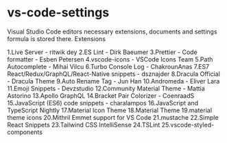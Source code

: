 # vs-code-settings
Visual Studio Code editors necessary extensions, documents and settings formula is stored there.
Extensions

1.Live Server - ritwik dey
2.ES Lint - Dirk Baeumer
3.Prettier - Code formatter - Esben Petersen
4.vscode-icons - VSCode Icons Team
5.Path Autocomplete - Mihai Vilcu
6.Turbo Console Log - ChakrounAnas
7.ES7 React/Redux/GraphQL/React-Native snippets - dsznajder
8.Dracula Official - Dracula Theme
9.Auto Rename Tag - Jun Han
10.Andromeda - Eliver Lara
11.Emoji Snippets - Devzstudio
12.Community Material Theme - Mattia Astorino
13.Apollo GraphQL
14.Bracket Pair Colorizer - CoenraadS
15.JavaScript (ES6) code snippets - charalampos
16.JavaScript and TypeScript Nightly
17.Material Icon Theme
18.Material Theme
19.material theme icons
20.Mithril Emmet support for VS Code
21.mustache
22.Simple React Snippets
23.Tailwind CSS IntelliSense
24.TSLint
25.vscode-styled-components
